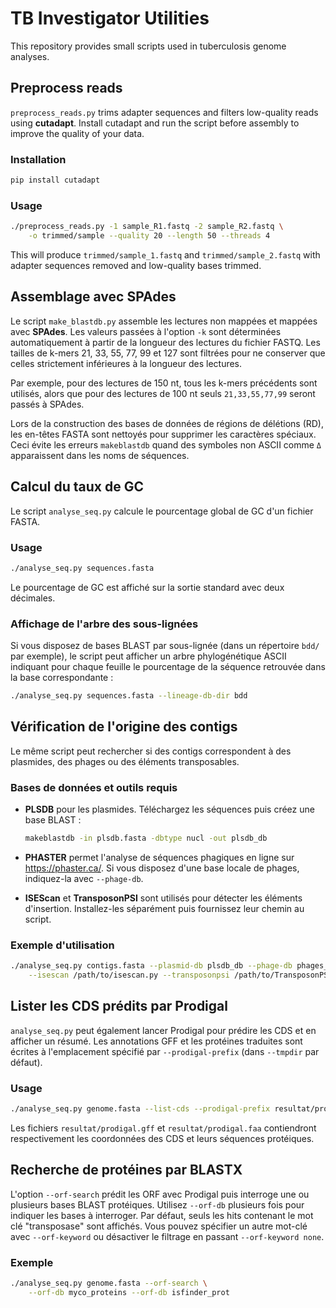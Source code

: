 # TB Investigator Utilities

This repository provides small scripts used in tuberculosis genome analyses.

## Preprocess reads

`preprocess_reads.py` trims adapter sequences and filters low-quality reads
using **cutadapt**. Install cutadapt and run the script before assembly to
improve the quality of your data.

### Installation

```bash
pip install cutadapt
```

### Usage

```bash
./preprocess_reads.py -1 sample_R1.fastq -2 sample_R2.fastq \
    -o trimmed/sample --quality 20 --length 50 --threads 4
```

This will produce `trimmed/sample_1.fastq` and `trimmed/sample_2.fastq` with
adapter sequences removed and low-quality bases trimmed.

## Assemblage avec SPAdes

Le script `make_blastdb.py` assemble les lectures non mappées et mappées avec
**SPAdes**. Les valeurs passées à l'option `-k` sont déterminées
automatiquement à partir de la longueur des lectures du fichier FASTQ. Les
tailles de k-mers 21, 33, 55, 77, 99 et 127 sont filtrées pour ne conserver que
celles strictement inférieures à la longueur des lectures.

Par exemple, pour des lectures de 150 nt, tous les k-mers précédents sont
utilisés, alors que pour des lectures de 100 nt seuls `21,33,55,77,99` seront
passés à SPAdes.

Lors de la construction des bases de données de régions de délétions (RD),
les en-têtes FASTA sont nettoyés pour supprimer les caractères spéciaux.
Ceci évite les erreurs `makeblastdb` quand des symboles non ASCII comme `Δ`
apparaissent dans les noms de séquences.

## Calcul du taux de GC

Le script `analyse_seq.py` calcule le pourcentage global de GC d'un fichier FASTA.

### Usage

```bash
./analyse_seq.py sequences.fasta
```

Le pourcentage de GC est affiché sur la sortie standard avec deux décimales.

### Affichage de l'arbre des sous-lignées

Si vous disposez de bases BLAST par sous-lignée (dans un répertoire `bdd/` par
exemple), le script peut afficher un arbre phylogénétique ASCII indiquant pour
chaque feuille le pourcentage de la séquence retrouvée dans la base
correspondante :

```bash
./analyse_seq.py sequences.fasta --lineage-db-dir bdd
```

## Vérification de l'origine des contigs

Le même script peut rechercher si des contigs correspondent à des plasmides,
des phages ou des éléments transposables.

### Bases de données et outils requis

- **PLSDB** pour les plasmides. Téléchargez les séquences puis créez une base
  BLAST :

  ```bash
  makeblastdb -in plsdb.fasta -dbtype nucl -out plsdb_db
  ```

- **PHASTER** permet l'analyse de séquences phagiques en ligne sur
  <https://phaster.ca/>. Si vous disposez d'une base locale de phages,
  indiquez-la avec `--phage-db`.

- **ISEScan** et **TransposonPSI** sont utilisés pour détecter les éléments
  d'insertion. Installez-les séparément puis fournissez leur chemin au script.

### Exemple d'utilisation

```bash
./analyse_seq.py contigs.fasta --plasmid-db plsdb_db --phage-db phages_db \
    --isescan /path/to/isescan.py --transposonpsi /path/to/TransposonPSI.pl
```

## Lister les CDS prédits par Prodigal

`analyse_seq.py` peut également lancer Prodigal pour prédire les CDS et en
afficher un résumé. Les annotations GFF et les protéines traduites sont écrites
à l'emplacement spécifié par `--prodigal-prefix` (dans `--tmpdir` par défaut).

### Usage

```bash
./analyse_seq.py genome.fasta --list-cds --prodigal-prefix resultat/prodigal
```

Les fichiers `resultat/prodigal.gff` et `resultat/prodigal.faa` contiendront
respectivement les coordonnées des CDS et leurs séquences protéiques.

## Recherche de protéines par BLASTX

L'option `--orf-search` prédit les ORF avec Prodigal puis interroge une ou
plusieurs bases BLAST protéiques. Utilisez `--orf-db` plusieurs fois pour
indiquer les bases à interroger. Par défaut, seuls les hits contenant le mot
clé "transposase" sont affichés. Vous pouvez spécifier un autre mot-clé avec
`--orf-keyword` ou désactiver le filtrage en passant `--orf-keyword none`.

### Exemple

```bash
./analyse_seq.py genome.fasta --orf-search \
    --orf-db myco_proteins --orf-db isfinder_prot
```
